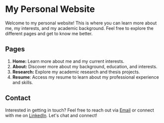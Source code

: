 # My Personal Website
Welcome to my personal website! This is where you can learn more about me, my interests, and my academic background. Feel free to explore the different pages and get to know me better.

## Pages
1. **Home:** Learn more about me and my current interests.
2. **About:** Discover more about my background, education, and interests.
3. **Research:** Explore my academic research and thesis projects.
4. **Resume**: Access my resume to learn about my professional experience and skills.

## Contact
Interested in getting in touch? Feel free to reach out via [Email](mailto:jrubin97@gmail.com) or connect with me on [LinkedIn](https://www.linkedin.com/in/juliarubin222). Let's chat and connect!